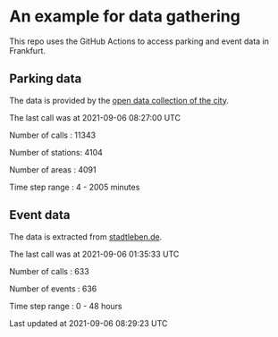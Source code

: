 # An example for data gathering

This repo uses the GitHub Actions to access parking and event data in Frankfurt.

## Parking data
The data is provided by the [open data collection of the city](https://www.offenedaten.frankfurt.de/).

The last call was at 2021-09-06 08:27:00 UTC

Number of calls   : 11343

Number of stations:  4104

Number of areas   :  4091

Time step range   :     4 -  2005 minutes


## Event data
The data is extracted from [stadtleben.de](https://stadtleben.de/frankfurt/).

The last call was at 2021-09-06 01:35:33 UTC

Number of calls   : 633

Number of events  : 636

Time step range   :   0 -  48 hours


Last updated at 2021-09-06 08:29:23 UTC
